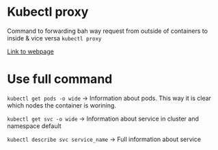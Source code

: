 # Kubectl proxy

Command to forwarding bah way request from outside of containers to inside & vice versa
``kubectl proxy``

[Link to webpage](http://localhost:8001/api/v1/namespaces/default/services/http:webapp-client-svc:/proxy/)

# Use full command

``kubectl get pods -o wide`` -> Information about pods. This way it is clear which nodes the container is worining.

``kubectl get svc -o wide`` -> Information about service in cluster and namespace default

``kubectl describe svc service_name`` -> Full information about service